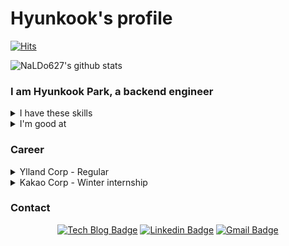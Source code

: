# Hyunkook's profile
[![Hits](https://hits.seeyoufarm.com/api/count/incr/badge.svg?url=https%3A%2F%2Fgithub.com%2FNaLDo627)](https://hits.seeyoufarm.com) 

![NaLDo627's github stats](https://github-readme-stats.vercel.app/api?username=NaLDo627&show_icons=true)

### I am Hyunkook Park, a backend engineer

<details>
  <summary>I have these skills</summary>
  <ul>
    <li>Java</li>
    <li>Javascript</li>
    <li>Spring</li>
    <li>MySQL</li>
  </ul>
</details>

<details>
  <summary>I'm good at</summary>
  <ul>
    <li>Communication</li>
    <li>Attention to detail</li>
    <li>Issue resolution</li>
    <li>Customer acquisition</li>
  </ul>
</details>

### Career

<details>
  <summary>Ylland Corp - Regular</summary>
  <ul>
    <li>Assigned to development and service management of Donutlife service using Spring framework.</li>
    <li>Build a development enviroment and Jenkins to make available Continuous Integration and Continous Development.</li>
    <li>Build a service test enviroment using JUnit4.</li>
  </ul>
</details>

<details>
  <summary>Kakao Corp - Winter internship</summary>
  <ul>
    <li>As a Kakao intern, I had been assigned to the billing system development assignment.</li>
    <li>I was able to study deeply about Spring and JPA Transaction while doing the assignment.</li>
    <li>It has helped me to shape my goals as a web developer who can build a service.</li>
  </ul>
</details>

### Contact
<div align=center>

[![Tech Blog Badge](http://img.shields.io/badge/-Tech%20blog-black?style=flat-square&logo=vimeo&link=https://velog.io/@hygoogi)](https://velog.io/@hygoogi) 
[![Linkedin Badge](https://img.shields.io/badge/-LinkedIn-blue?style=flat-square&logo=Linkedin&logoColor=white&link=https://www.linkedin.com/in/%ED%98%84%EA%B5%AD-%EB%B0%95-b05291184/)](https://www.linkedin.com/in/%ED%98%84%EA%B5%AD-%EB%B0%95-b05291184/) 
[![Gmail Badge](https://img.shields.io/badge/-Gmail-d14836?style=flat-square&logo=Gmail&logoColor=white&link=mailto:naruhodo627@gmail.com)](mailto:naruhodo627@gmail.com)

</div>

<!--
**NaLDo627/NaLDo627** is a ✨ _special_ ✨ repository because its `README.md` (this file) appears on your GitHub profile.

Here are some ideas to get you started:

- 🔭 I’m currently working on ...
- 🌱 I’m currently learning ...
- 👯 I’m looking to collaborate on ...
- 🤔 I’m looking for help with ...
- 💬 Ask me about ...
- 📫 How to reach me: ...
- 😄 Pronouns: ...
- ⚡ Fun fact: ...
-->
